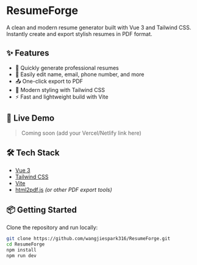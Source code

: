 # ResumeForge

A clean and modern resume generator built with Vue 3 and Tailwind CSS. Instantly create and export stylish resumes in PDF format.

## ✨ Features

- 📄 Quickly generate professional resumes
- 📝 Easily edit name, email, phone number, and more
- 📤 One-click export to PDF
- 🎨 Modern styling with Tailwind CSS
- ⚡ Fast and lightweight build with Vite

## 🚀 Live Demo

> Coming soon (add your Vercel/Netlify link here)

## 🛠️ Tech Stack

- [Vue 3](https://vuejs.org/)
- [Tailwind CSS](https://tailwindcss.com/)
- [Vite](https://vitejs.dev/)
- [html2pdf.js](https://github.com/eKoopmans/html2pdf.js) *(or other PDF export tools)*

## 📦 Getting Started

Clone the repository and run locally:

```bash
git clone https://github.com/wangjiespark316/ResumeForge.git
cd ResumeForge
npm install
npm run dev
